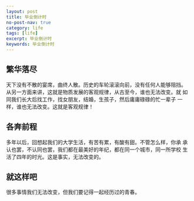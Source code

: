```yaml
---
layout: post
title: 毕业倒计时
no-post-nav: true
category: life
tags: [life]
excerpt: 毕业倒计时
keywords: 毕业倒计时
---
```



## 繁华落尽
   天下没有不散的宴席，曲终人散。历史的车轮滚滚向前，没有任何人能够阻挡。
   从另一方面来讲，这就是物质发展的客观规律，从古至今，谁也无法改变。就
   如同我们长大后找工作，找女朋友，结婚，生孩子，然后庸庸碌碌的忙一辈子
   一样，谁也无法改变。这就是客观规律！
## 各奔前程
   多年以后，回想起我们的大学生活，有苦有累，有酸有甜。不管怎么样，你承
  承认也罢，不认同也罢，我们都在最美好的年纪，都在同一个城市，同一所学校
  生活了四年的时光。这是事实，无法改变的。
## 就这样吧
   很多事情我们无法改变，但我们要记得一起经历过的青春。
